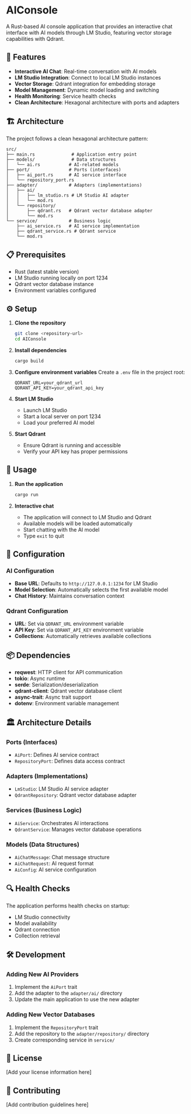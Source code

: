 # AIConsole

A Rust-based AI console application that provides an interactive chat interface with AI models through LM Studio, featuring vector storage capabilities with Qdrant.

## 🚀 Features

- **Interactive AI Chat**: Real-time conversation with AI models
- **LM Studio Integration**: Connect to local LM Studio instances
- **Vector Storage**: Qdrant integration for embedding storage
- **Model Management**: Dynamic model loading and switching
- **Health Monitoring**: Service health checks
- **Clean Architecture**: Hexagonal architecture with ports and adapters

## 🏗️ Architecture

The project follows a clean hexagonal architecture pattern:

```
src/
├── main.rs              # Application entry point
├── models/              # Data structures
│   └── ai.rs           # AI-related models
├── port/               # Ports (interfaces)
│   ├── ai_port.rs      # AI service interface
│   └── repository_port.rs
├── adapter/            # Adapters (implementations)
│   ├── ai/
│   │   ├── lm_studio.rs # LM Studio AI adapter
│   │   └── mod.rs
│   └── repository/
│       ├── qdrant.rs   # Qdrant vector database adapter
│       └── mod.rs
└── service/            # Business logic
    ├── ai_service.rs   # AI service implementation
    ├── qdrant_service.rs # Qdrant service
    └── mod.rs
```

## 📋 Prerequisites

- Rust (latest stable version)
- LM Studio running locally on port 1234
- Qdrant vector database instance
- Environment variables configured

## ⚙️ Setup

1. **Clone the repository**
   ```bash
   git clone <repository-url>
   cd AIConsole
   ```

2. **Install dependencies**
   ```bash
   cargo build
   ```

3. **Configure environment variables**
   Create a `.env` file in the project root:
   ```env
   QDRANT_URL=your_qdrant_url
   QDRANT_API_KEY=your_qdrant_api_key
   ```

4. **Start LM Studio**
   - Launch LM Studio
   - Start a local server on port 1234
   - Load your preferred AI model

5. **Start Qdrant**
   - Ensure Qdrant is running and accessible
   - Verify your API key has proper permissions

## 🚀 Usage

1. **Run the application**
   ```bash
   cargo run
   ```

2. **Interactive chat**
   - The application will connect to LM Studio and Qdrant
   - Available models will be loaded automatically
   - Start chatting with the AI model
   - Type `exit` to quit

## 🔧 Configuration

### AI Configuration
- **Base URL**: Defaults to `http://127.0.0.1:1234` for LM Studio
- **Model Selection**: Automatically selects the first available model
- **Chat History**: Maintains conversation context

### Qdrant Configuration
- **URL**: Set via `QDRANT_URL` environment variable
- **API Key**: Set via `QDRANT_API_KEY` environment variable
- **Collections**: Automatically retrieves available collections

## 📦 Dependencies

- **reqwest**: HTTP client for API communication
- **tokio**: Async runtime
- **serde**: Serialization/deserialization
- **qdrant-client**: Qdrant vector database client
- **async-trait**: Async trait support
- **dotenv**: Environment variable management

## 🏛️ Architecture Details

### Ports (Interfaces)
- `AiPort`: Defines AI service contract
- `RepositoryPort`: Defines data access contract

### Adapters (Implementations)
- `LmStudio`: LM Studio AI service adapter
- `QdrantRepository`: Qdrant vector database adapter

### Services (Business Logic)
- `AiService`: Orchestrates AI interactions
- `QdrantService`: Manages vector database operations

### Models (Data Structures)
- `AiChatMessage`: Chat message structure
- `AiChatRequest`: AI request format
- `AiConfig`: AI service configuration

## 🔍 Health Checks

The application performs health checks on startup:
- LM Studio connectivity
- Model availability
- Qdrant connection
- Collection retrieval

## 🛠️ Development

### Adding New AI Providers
1. Implement the `AiPort` trait
2. Add the adapter to the `adapter/ai/` directory
3. Update the main application to use the new adapter

### Adding New Vector Databases
1. Implement the `RepositoryPort` trait
2. Add the repository to the `adapter/repository/` directory
3. Create corresponding service in `service/`

## 📝 License

[Add your license information here]

## 🤝 Contributing

[Add contribution guidelines here]
